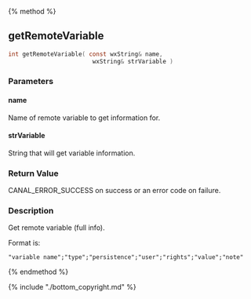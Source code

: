 
{% method %}
## getRemoteVariable

```c
int getRemoteVariable( const wxString& name, 
                        wxString& strVariable )
```

### Parameters

#### name
Name of remote variable to get information for.

#### strVariable
String that will get variable information.

### Return Value
CANAL_ERROR_SUCCESS on success or an error code on failure. 

### Description
Get remote variable (full info).

Format is:

    "variable name";"type";"persistence";"user";"rights";"value";"note"

{% endmethod %}

{% include "./bottom_copyright.md" %}